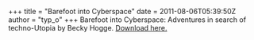 +++
title = "Barefoot into Cyberspace"
date = 2011-08-06T05:39:50Z
author = "typ_o"
+++
Barefoot into Cyberspace: Adventures in search of techno-Utopia by Becky
Hogge. [Download here.](http://barefootintocyberspace.com/book/)
